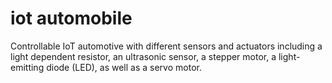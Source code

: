 # iot automobile
 Controllable IoT automotive with different sensors and actuators including a light dependent resistor, an ultrasonic sensor, a stepper motor, a light-emitting diode (LED), as well as a servo motor.

